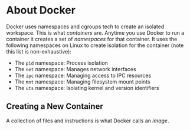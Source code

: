 # About Docker

Docker uses namespaces and cgroups tech to create an isolated workspace. This is what *containers* are. Anytime you use Docker to run a container it creates a set of *namespaces* for that container. It uses the following namespaces on Linux to create isolation for the container (note this list is non-exhaustive):

- The `pid` namespace: Process isolation
- The `net` namespace: Manages network interfaces
- The `ipc` namespace: Managing access to IPC resources
- The `mnt` namespace: Managing filesystem mount points
- The `uts` namespace: Isolating kernel and version identifiers

## Creating a New Container

A collection of files and instructions is what Docker calls an *image*.
